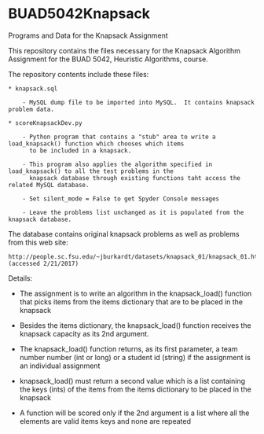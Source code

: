 # BUAD5042Knapsack
Programs and Data for the Knapsack Assignment

This repository contains the files necessary for the Knapsack Algorithm Assignment for the BUAD 5042, Heuristic Algorithms, 
course.

The repository contents include these files:

    * knapsack.sql
    
        - MySQL dump file to be imported into MySQL.  It contains knapsack problem data.
        
    * scoreKnapsackDev.py
    
        - Python program that contains a "stub" area to write a load_knapsack() function which chooses which items 
          to be included in a knapsack.
          
        - This program also applies the algorithm specified in load_knapsack() to all the test problems in the
          knapsack database through existing functions taht access the related MySQL database.
          
        - Set silent_mode = False to get Spyder Console messages
        
        - Leave the problems list unchanged as it is populated from the knapsack database.
        
The database contains original knapsack problems as well as problems from this web site:

    http://people.sc.fsu.edu/~jburkardt/datasets/knapsack_01/knapsack_01.html (accessed 2/21/2017)

Details:

  * The assignment is to write an algorithm in the knapsack_load() function that picks items from the items dictionary
    that are to be placed in the knapsack
    
  * Besides the items dictionary, the knapsack_load() function receives the knapsack capacity as its 2nd argument.
  
  * The knapsack_load() function returns, as its first parameter, a team number number (int or long) or a student id
    (string) if the assignment is an individual assignment
    
  * knapsack_load() must return a second value which is a list containing the keys (ints) of the items from the items 
    dictionary to be placed in the knapsack
    
  * A function will be scored only if the 2nd argument is a list where all the elements are valid items keys and
    none are repeated
